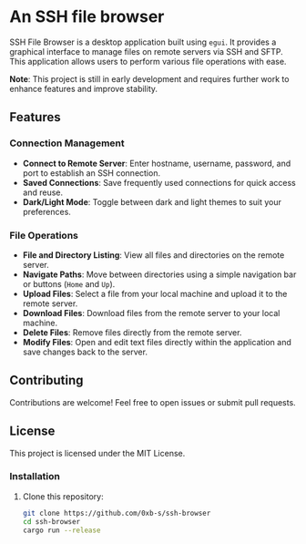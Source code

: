 # An SSH file  browser

SSH File Browser is a desktop application built using `egui`. It provides a graphical interface to manage files on remote servers via SSH and SFTP. This application allows users to perform various file operations with ease.

**Note**: This project is still in early development and requires further work to enhance features and improve stability. 





## Features

### Connection Management
- **Connect to Remote Server**: Enter hostname, username, password, and port to establish an SSH connection.
- **Saved Connections**: Save frequently used connections for quick access and reuse.
- **Dark/Light Mode**: Toggle between dark and light themes to suit your preferences.

### File Operations
- **File and Directory Listing**: View all files and directories on the remote server.
- **Navigate Paths**: Move between directories using a simple navigation bar or buttons (`Home` and `Up`).
- **Upload Files**: Select a file from your local machine and upload it to the remote server.
- **Download Files**: Download files from the remote server to your local machine.
- **Delete Files**: Remove files directly from the remote server.
- **Modify Files**: Open and edit text files directly within the application and save changes back to the server.



## Contributing


Contributions are welcome! Feel free to open issues or submit pull requests.

## License

This project is licensed under the MIT License.


### Installation
1. Clone this repository:
   ```bash
   git clone https://github.com/0xb-s/ssh-browser
   cd ssh-browser
   cargo run --release
   ``` 

